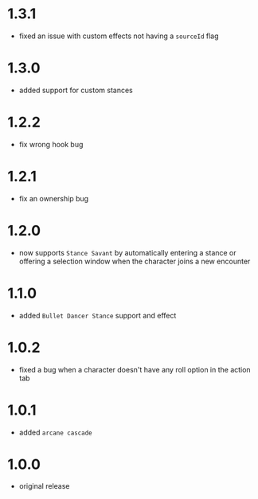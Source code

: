 # 1.3.1

-   fixed an issue with custom effects not having a `sourceId` flag

# 1.3.0

-   added support for custom stances

# 1.2.2

-   fix wrong hook bug

# 1.2.1

-   fix an ownership bug

# 1.2.0

-   now supports `Stance Savant` by automatically entering a stance or offering a selection window when the character joins a new encounter

# 1.1.0

-   added `Bullet Dancer Stance` support and effect

# 1.0.2

-   fixed a bug when a character doesn't have any roll option in the action tab

# 1.0.1

-   added `arcane cascade`

# 1.0.0

-   original release
